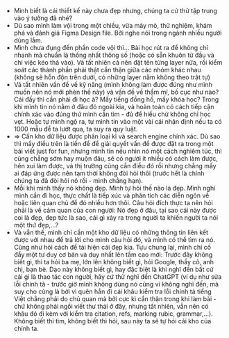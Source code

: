 - Mình biết là cái thiết kế này chưa đẹp nhưng, chúng ta cứ thử tập trung vào ý tưởng đã nhé?
- Dù sao mình làm vội trong một chiều, vừa mày mò, thử nghiệm, khám phá và đánh giá Figma Design file. Bởi nghe nói trong ngành nhiều người dùng lắm.
- Mình chưa đụng đến phần code vội thì... Bài học rút ra để không chỉ nhanh mà chuẩn là thống nhất thông số (hoặc có sẵn khuôn từ đầu và chỉ việc kéo thả vào). Và tất nhiên cả nên đặt tên từng layer nữa, rồi kiểm soát các thành phần phải thật cẩn thận giữa các nhóm khác nhau (không sẽ hỗn độn trên dưới, có những layer nằm không theo trật tự)
- Và tất nhiên vấn đề về kỹ năng (mình không làm được đúng như mình muốn nên nó mới phèn thế này) và vấn đề về thẩm mĩ, bố cục như nào?
  Cái đấy thì cần phải đi học à? Mấy tiếng đồng hồ, mấy khóa học? Trong khi mình tin nó nằm ở đâu đó ngoài kia, và hoàn toàn có cách tiếp cận chính xác vào đúng thứ mình cần tìm - đủ để hiểu chứ không chỉ học vẹt. Hoặc tự mình ngộ ra, tự mình tin vào một vài cái nhận định nếu ta có 1000 mẫu để ta lướt qua, ta suy ra quy luật.
- => Cần kho dữ liệu được phân loại kĩ và search engine chính xác.
  Dù sao thì mấy điều trên là tiền đề để giải quyết vấn đề được đặt ra trong một bài viết just for fun, nhưng mình tin nếu nhìn nó một cách nghiêm túc, thì cũng chẳng sớm hay muộn đâu, sẽ có người ít nhiều có cách làm được, hên xui làm được, và thị trường cũng cần điều đó rồi nhưng chẳng mấy ai đáp ứng được nên tạm thời không đòi hỏi thôi (trước hết là chính chúng ta đã đòi hỏi nó rồi - mình chẳng hạn).
- Mỗi khi mình thấy nó không đẹp. Mình tự hỏi thế nào là đẹp. Mình nghĩ mình cần đi học, thực chất là tiếp xúc và phân tích các diễn ngôn về hoặc liên quan chủ đề đó nhiều hơn thôi. Câu hỏi đích thực ta nên hỏi phải là về cảm quan của con người: Nó đẹp ở đâu, tại sao cái này được coi là đẹp, đẹp tức là sao, cái gì xảy ra trong người ta khiến người ta nói một thứ đẹp,...?
- Và vẫn thế, mình chỉ cần một kho dữ liệu có những thông tin liên kết được với nhau để trả lời cho mình câu hỏi đó, và mình có thể tìm ra nó. Cũng như hỏi cách để tái hiện cái đẹp kia.
  Tựu chung lại, mình chỉ cố đẩy một tư duy cơ bản và duy nhất lên tầm cao mới: Trước đây không biết gì, thì ta hỏi ba mẹ, lớn lên không biết gì, hỏi Google, thầy cô, anh chị, bạn bè. Dạo này không biết gì, hay đặc biệt là khi nghĩ đến bất cứ cái gì là thao tác con người, hãy cứ thử nghĩ đến ChatGPT (ví dụ như sửa lỗi chính tả - trước giờ mình không dùng nó cũng vì không nghĩ đến, mà suy cho cùng là bởi vì quên hẳn đi cái khâu kiểm tra lỗi chính tả tiếng Việt chẳng phải do chủ quan mà bởi cực kì cẩn thận trong khi làm bài - chứ không phải ngồi viết thư thái ở đây, nhưng tất nhiên, vẫn nên có khâu đó đi kèm với kiểm tra citation, refs, marking rubic, grammar,...). Không biết thì tìm, không biết thì hỏi, sau này ta sẽ tự hỏi cái kho của chính ta.